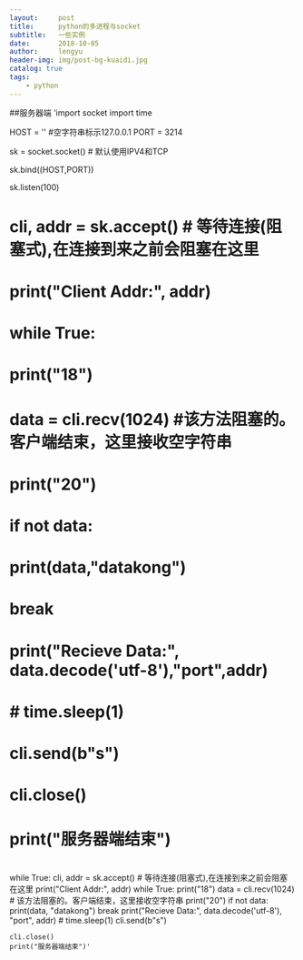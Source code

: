 ```yaml
---
layout:     post
title:      python的多进程与socket
subtitle:   一些实例
date:       2018-10-05
author:     lengyu
header-img: img/post-bg-kuaidi.jpg
catalog: true
tags:
    - python
---
```


##服务器端
'import socket
import time

HOST = ''   #空字符串标示127.0.0.1
PORT = 3214

sk = socket.socket() # 默认使用IPV4和TCP

sk.bind((HOST,PORT))

sk.listen(100)

# cli, addr = sk.accept() # 等待连接(阻塞式),在连接到来之前会阻塞在这里
#
# print("Client Addr:", addr)
#
# while True:
#     print("18")
#     data = cli.recv(1024) #该方法阻塞的。客户端结束，这里接收空字符串
#     print("20")
#     if not data:
#         print(data,"datakong")
#         break
#     print("Recieve Data:", data.decode('utf-8'),"port",addr)
#     # time.sleep(1)
#     cli.send(b"s")
#
# cli.close()
# print("服务器端结束")
#

while True:
    cli, addr = sk.accept()  # 等待连接(阻塞式),在连接到来之前会阻塞在这里
    print("Client Addr:", addr)
    while True:
        print("18")
        data = cli.recv(1024)  # 该方法阻塞的。客户端结束，这里接收空字符串
        print("20")
        if not data:
            print(data, "datakong")
            break
        print("Recieve Data:", data.decode('utf-8'), "port", addr)
        # time.sleep(1)
        cli.send(b"s")

    cli.close()
    print("服务器端结束")'
